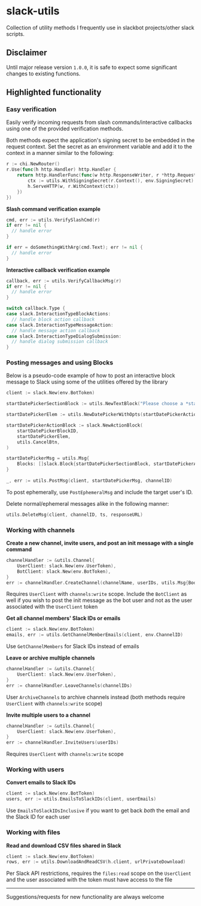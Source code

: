 # slack-utils 
Collection of utility methods I frequently use in slackbot projects/other slack scripts.

## Disclaimer
Until major release version `1.0.0`, it is safe to expect some significant changes to existing functions.

## Highlighted functionality
### Easy verification
Easily verify incoming requests from slash commands/interactive callbacks using one of the provided verification methods. 

Both methods expect the application's signing secret to be embedded in the request context. Set the secret as an environment variable and add it to the context in a manner similar to the following:
```go
r := chi.NewRouter()
r.Use(func(h http.Handler) http.Handler {
	return http.HandlerFunc(func(w http.ResponseWriter, r *http.Request) {
		ctx := utils.WithSigningSecret(r.Context(), env.SigningSecret)
		h.ServeHTTP(w, r.WithContext(ctx))
	})
})
```

**Slash command verification example**

```go
cmd, err := utils.VerifySlashCmd(r)
if err != nil {
  // handle error
}

if err = doSomethingWithArg(cmd.Text); err != nil {
  // handle error
}
```
**Interactive callback verification example**

```go
callback, err := utils.VerifyCallbackMsg(r)
if err != nil {
  // handle error
}

switch callback.Type {
case slack.InteractionTypeBlockActions:
  // handle block action callback
case slack.InteractionTypeMessageAction:
  // handle message action callback
case slack.InteractionTypeDialogSubmission:
  // handle dialog submission callback
}
```

### Posting messages and using Blocks
Below is a pseudo-code example of how to post an interactive block message to Slack using some of the utilities offered by the library
```go
client := slack.New(env.BotToken)

startDatePickerSectionBlock := utils.NewTextBlock("Please choose a *start date* for the new survey", nil)

startDatePickerElem := utils.NewDatePickerWithOpts(startDatePickerActionID, nil, time.Now())

startDatePickerActionBlock := slack.NewActionBlock(
    startDatePickerBlockID, 
    startDatePickerElem, 
    utils.CancelBtn,
)

startDatePickerMsg = utils.Msg{
	Blocks: []slack.Block{startDatePickerSectionBlock, startDatePickerActionBlock},
}
	
_, err := utils.PostMsg(client, startDatePickerMsg, channelID)
```

To post ephemerally, use `PostEphemeralMsg` and include the target user's ID.
 
Delete normal/ephemeral messages alike in the following manner:
```go
utils.DeleteMsg(client, channelID, ts, responseURL)
``` 

### Working with channels
**Create a new channel, invite users, and post an init message with a single command**
```go
channelHandler := &utils.Channel{
	UserClient: slack.New(env.UserToken),
	BotClient: slack.New(env.BotToken),
}
err := channelHandler.CreateChannel(channelName, userIDs, utils.Msg{Body: initMsg})
```
Requires `UserClient` with `channels:write` scope. Include the `BotClient` as well if you wish to post the init message as the bot user and not as the user associated with the `UserClient` token

**Get all channel members' Slack IDs or emails**
```go
client := slack.New(env.BotToken)
emails, err := utils.GetChannelMemberEmails(client, env.ChannelID)
```
Use `GetChannelMembers` for Slack IDs instead of emails

**Leave or archive multiple channels**
```go
channelHandler := &utils.Channel{
	UserClient: slack.New(env.UserToken),
}
err := channelHandler.LeaveChannels(channelIDs)
```
User `ArchiveChannels` to archive channels instead (both methods require `UserClient` with `channels:write` scope)

**Invite multiple users to a channel**
```go
channelHandler := &utils.Channel{
	UserClient: slack.New(env.UserToken),
}
err := channelHandler.InviteUsers(userIDs)
```
Requires `UserClient` with `channels:write` scope

### Working with users
**Convert emails to Slack IDs**
```go
client := slack.New(env.BotToken)
users, err := utils.EmailsToSlackIDs(client, userEmails)
```
Use `EmailsToSlackIDsInclusive` if you want to get back *both* the email and the Slack ID for each user

### Working with files
**Read and download CSV files shared in Slack**
```go
client := slack.New(env.BotToken)
rows, err := utils.DownloadAndReadCSV(h.client, urlPrivateDownload)
```
Per Slack API restrictions, requires the `files:read` scope on the `UserClient` and the user associated with the token must have access to the file


---
Suggestions/requests for new functionality are always welcome
